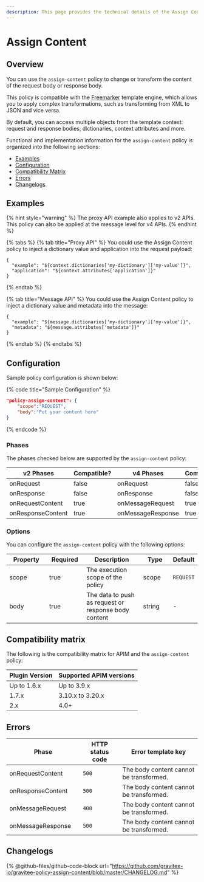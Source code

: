 ```yaml
---
description: This page provides the technical details of the Assign Content policy
---
```


# Assign Content

## Overview

You can use the `assign-content` policy to change or transform the content of the request body or response body.

This policy is compatible with the [Freemarker](https://freemarker.apache.org/) template engine, which allows you to apply complex transformations, such as transforming from XML to JSON and vice versa.

By default, you can access multiple objects from the template context: request and response bodies, dictionaries, context attributes and more.

Functional and implementation information for the `assign-content` policy is organized into the following sections:

* [Examples](assign-content.md#examples)
* [Configuration](assign-content.md#configuration)
* [Compatibility Matrix](assign-content.md#compatibility-matrix)
* [Errors](assign-content.md#errors)
* [Changelogs](assign-content.md#changelogs)

## Examples

{% hint style="warning" %}
The proxy API example also applies to v2 APIs. This policy can also be applied at the message level for v4 APIs.
{% endhint %}

{% tabs %}
{% tab title="Proxy API" %}
You could use the Assign Content policy to inject a dictionary value and application into the request payload:

```
{
  "example": "${context.dictionaries['my-dictionary']['my-value']}",
  "application": "${context.attributes['application']}"
}
```
{% endtab %}

{% tab title="Message API" %}
You could use the Assign Content policy to inject a dictionary value and metadata into the message:

```
{
  "example": "${message.dictionaries['my-dictionary']['my-value']}",
  "metadata": "${message.attributes['metadata']}"
}
```
{% endtab %}
{% endtabs %}

## Configuration

Sample policy configuration is shown below:

{% code title="Sample Configuration" %}
```json
"policy-assign-content": {
    "scope":"REQUEST",
    "body":"Put your content here"
}
```
{% endcode %}

### Phases

The phases checked below are supported by the `assign-content` policy:

<table data-full-width="false"><thead><tr><th width="202">v2 Phases</th><th width="139" data-type="checkbox">Compatible?</th><th width="198">v4 Phases</th><th data-type="checkbox">Compatible?</th></tr></thead><tbody><tr><td>onRequest</td><td>false</td><td>onRequest</td><td>false</td></tr><tr><td>onResponse</td><td>false</td><td>onResponse</td><td>false</td></tr><tr><td>onRequestContent</td><td>true</td><td>onMessageRequest</td><td>true</td></tr><tr><td>onResponseContent</td><td>true</td><td>onMessageResponse</td><td>true</td></tr></tbody></table>

### Options

You can configure the `assign-content` policy with the following options:

<table><thead><tr><th width="121">Property</th><th width="101" data-type="checkbox">Required</th><th width="202">Description</th><th width="87">Type</th><th>Default</th></tr></thead><tbody><tr><td>scope</td><td>true</td><td>The execution scope of the policy</td><td>scope</td><td><code>REQUEST</code></td></tr><tr><td>body</td><td>true</td><td>The data to push as request or response body content</td><td>string</td><td>-</td></tr></tbody></table>

## Compatibility matrix

The following is the compatibility matrix for APIM and the `assign-content` policy:

<table data-full-width="false"><thead><tr><th>Plugin Version</th><th>Supported APIM versions</th></tr></thead><tbody><tr><td>Up to 1.6.x</td><td>Up to 3.9.x</td></tr><tr><td>1.7.x</td><td>3.10.x to 3.20.x</td></tr><tr><td>2.x</td><td>4.0+</td></tr></tbody></table>

## Errors

<table data-full-width="false"><thead><tr><th width="210">Phase</th><th width="171">HTTP status code</th><th width="387">Error template key</th></tr></thead><tbody><tr><td>onRequestContent</td><td><code>500</code></td><td>The body content cannot be transformed.</td></tr><tr><td>onResponseContent</td><td><code>500</code></td><td>The body content cannot be transformed.</td></tr><tr><td>onMessageRequest</td><td><code>400</code></td><td>The body content cannot be transformed.</td></tr><tr><td>onMessageResponse</td><td><code>500</code></td><td>The body content cannot be transformed.</td></tr></tbody></table>

## Changelogs

{% @github-files/github-code-block url="https://github.com/gravitee-io/gravitee-policy-assign-content/blob/master/CHANGELOG.md" %}
